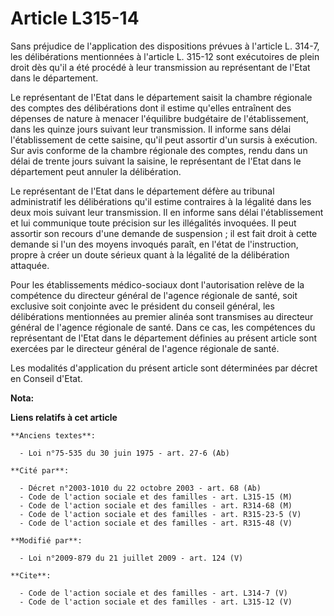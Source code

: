 # Article L315-14

Sans préjudice de l'application des dispositions prévues à l'article L. 314-7, les délibérations mentionnées à l'article L.
315-12 sont exécutoires de plein droit dès qu'il a été procédé à leur transmission au représentant de l'Etat dans le
département. 

Le représentant de l'Etat dans le département saisit la chambre régionale des comptes des délibérations dont il estime
qu'elles entraînent des dépenses de nature à menacer l'équilibre budgétaire de l'établissement, dans les quinze jours suivant
leur transmission. Il informe sans délai l'établissement de cette saisine, qu'il peut assortir d'un sursis à exécution. Sur
avis conforme de la chambre régionale des comptes, rendu dans un délai de trente jours suivant la saisine, le représentant de
l'Etat dans le département peut annuler la délibération. 

Le représentant de l'Etat dans le département défère au tribunal administratif les délibérations qu'il estime contraires à la
légalité dans les deux mois suivant leur transmission. Il en informe sans délai l'établissement et lui communique toute
précision sur les illégalités invoquées. Il peut assortir son recours d'une demande de suspension ; il est fait droit à cette
demande si l'un des moyens invoqués paraît, en l'état de l'instruction, propre à créer un doute sérieux quant à la légalité
de la délibération attaquée. 

Pour les établissements médico-sociaux dont l'autorisation relève de la compétence du directeur général de l'agence régionale
de santé, soit exclusive soit conjointe avec le président du conseil général, les délibérations mentionnées au premier alinéa
sont transmises au directeur général de l'agence régionale de santé. Dans ce cas, les compétences du représentant de l'Etat
dans le département définies au présent article sont exercées par le directeur général de l'agence régionale de santé. 

Les modalités d'application du présent article sont déterminées par décret en Conseil d'Etat.

**Nota:**



**Liens relatifs à cet article**

	**Anciens textes**:

	  - Loi n°75-535 du 30 juin 1975 - art. 27-6 (Ab)

	**Cité par**:

	  - Décret n°2003-1010 du 22 octobre 2003 - art. 68 (Ab)
	  - Code de l'action sociale et des familles - art. L315-15 (M)
	  - Code de l'action sociale et des familles - art. R314-68 (M)
	  - Code de l'action sociale et des familles - art. R315-23-5 (V)
	  - Code de l'action sociale et des familles - art. R315-48 (V)

	**Modifié par**:

	  - Loi n°2009-879 du 21 juillet 2009 - art. 124 (V)

	**Cite**:

	  - Code de l'action sociale et des familles - art. L314-7 (V)
	  - Code de l'action sociale et des familles - art. L315-12 (V)
